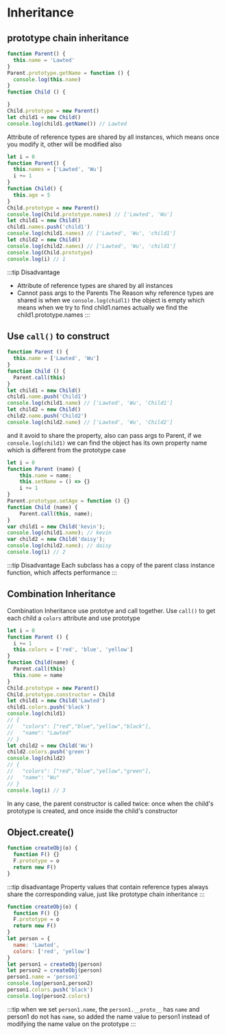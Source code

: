# Inheritance

## prototype chain inheritance
```js
function Parent() {
  this.name = 'Lawted'
}
Parent.prototype.getName = function () {
  console.log(this.name)
}
function Child () {

}
Child.prototype = new Parent()
let child1 = new Child()
console.log(child1.getName()) // Lawted
```
Attribute of reference types are shared by all instances, which means once you modify it, other will be modified also

```js
let i = 0
function Parent() {
  this.names = ['Lawted', 'Wu']
  i += 1
}
function Child() {
  this.age = 5
}
Child.prototype = new Parent()
console.log(Child.prototype.names) // ['Lawted', 'Wu']
let child1 = new Child()
child1.names.push('child1')
console.log(child1.names) // ['Lawted', 'Wu', 'child1']
let child2 = new Child()
console.log(child2.names) // ['Lawted', 'Wu', 'child1']
console.log(Child.prototype)
console.log(i) // 1
```
:::tip Disadvantage
* Attribute of reference types are shared by all instances
* Cannot pass args to the Parents
The Reason why reference types are shared is when we `console.log(chidl1)` the object is empty which means when we try to find child1.names actually we find the child1.prototype.names
:::

## Use `call()` to construct
```js
function Parent () {
  this.name = ['Lawted', 'Wu']
}
function Child () {
  Parent.call(this)
}
let child1 = new Child()
child1.name.push('Child1')
console.log(child1.name) // ['Lawted', 'Wu', 'Child1']
let child2 = new Child()
child2.name.push('Child2')
console.log(child2.name) // ['Lawted', 'Wu', 'Child2']
```
and it avoid to share the property, also can pass args to Parent, if we `console.log(child1)` we can find the object has its own property name which is different from the prototype case

```js
let i = 0
function Parent (name) {
    this.name = name;
    this.setName = () => {}
    i += 1
}
Parent.prototype.setAge = function () {}
function Child (name) {
    Parent.call(this, name);
}
var child1 = new Child('kevin');
console.log(child1.name); // kevin
var child2 = new Child('daisy');
console.log(child2.name); // daisy
console.log(i) // 2
```
:::tip Disadvantage
Each subclass has a copy of the parent class instance function, which affects performance
:::
## Combination Inheritance
Combination Inheritance use prototye and call together. Use `call()` to get each child a `colors` attribute and use prototype
```js
let i = 0
function Parent () {
  i += 1
  this.colors = ['red', 'blue', 'yellow']
}
function Child(name) {
  Parent.call(this)
  this.name = name
}
Child.prototype = new Parent()
Child.prototype.constructor = Child
let child1 = new Child('Lawted')
child1.colors.push('black')
console.log(child1)
// {
//   "colors": ["red","blue","yellow","black"],
//   "name": "Lawted"
// }
let child2 = new Child('Wu')
child2.colors.push('green')
console.log(child2)
// {
//   "colors": ["red","blue","yellow","green"],
//   "name": "Wu"
// }
console.log(i) // 3
```
In any case, the parent constructor is called twice: once when the child's prototype is created, and once inside the child's constructor

## Object.create()
```js
function createObj(o) {
  function F() {}
  F.prototype = o
  return new F()
}
```
:::tip disadvantage
Property values that contain reference types always share the corresponding value, just like prototype chain inheritance
:::
```js
function createObj(o) {
  function F() {}
  F.prototype = o
  return new F()
}
let person = {
  name: 'Lawted',
  colors: ['red', 'yellow']
}
let person1 = createObj(person)
let person2 = createObj(person)
person1.name = 'person1'
console.log(person1,person2)
person1.colors.push('black')
console.log(person2.colors)
```
:::tip
when we set `person1.name`, the `person1.__proto__` has `name` and person1 do not has `name`, so added the name value to person1 instead of modifying the name value on the prototype
:::